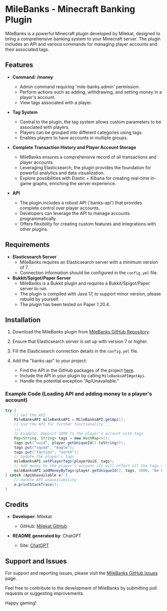 # MileBanks - Minecraft Banking Plugin

MileBanks is a powerful Minecraft plugin developed by Milekat, 
designed to bring a comprehensive banking system to your Minecraft server. 
The plugin includes an API and various commands for managing player accounts and their associated tags.

## Features

- **Command: /money**
  - Admin command requiring 'mile-banks.admin' permission.
  - Perform actions such as adding, withdrawing, and setting money in a player's account.
  - View tags associated with a player.

- **Tag System**
  - Central to the plugin, the tag system allows custom parameters to be associated with players.
  - Players can be grouped into different categories using tags.
  - Enables players to have accounts in multiple groups.

- **Complete Transaction History and Player Account Storage**

  - MileBanks ensures a comprehensive record of all transactions and player accounts. 
  - Leveraging Elasticsearch, the plugin provides the foundation for powerful analytics and data visualization. 
  - Explore possibilities with Elastic + Kibana for creating real-time in-game graphs, enriching the server experience.

- **API**
  - The plugin includes a robust API ('banks-api') that provides complete control over player accounts.
  - Developers can leverage the API to manage accounts programmatically.
  - Offers flexibility for creating custom features and integrations with other plugins.

## Requirements

- **Elasticsearch Server**
    - MileBanks requires an Elasticsearch server with a minimum version of 7.
    - Connection information should be configured in the `config.yml` file.
- **Bukkit/Spigot/Paper Server**
    - MileBanks is a Bukkit plugin and requires a Bukkit/Spigot/Paper server to run.
    - The plugin is compiled with Java 17, to support minor version, please rebuild by yourself.
    - The plugin has been tested on Paper 1.20.4.

## Installation

1. Download the MileBanks plugin from [MileBanks GitHub Repository](https://github.com/tutur1004/MileBanks).

2. Ensure that Elasticsearch server is set up with version 7 or higher.

3. Fill the Elasticsearch connection details in the `config.yml` file.

4. Add the "banks-api" to your project:
    - Find the API in the GitHub packages of the project [here](https://github.com/tutur1004/MileBanks/packages).
    - Include the API in your plugin by calling `MileBanksAPI#getApi`.
    - Handle the potential exception "ApiUnavailable."

### Example Code (Loading API and adding money to a player's account)

```java
try {
    // Get the API
    MileBanksAPI mileBanksAPI = MileBanksAPI.getApi();
    // Use the API for further functionality ...
    ...
    // Example: Deposit 1000 to the player's account with tags
    Map<String, String> tags = new HashMap<>();
    tags.put("uuid", player.getUniqueId().toString());
    tags.put("squad", "eagle");
    tags.put("faction", "north");
    // Update the player's tags
    mileBanksAPI.setPlayerTags(playerUuid, tags);
    // Add money to the player's account (It will affect all the tags also)
    mileBanksAPI.addMoneyByTags(player.getUniqueId(), tags, 1000, "He killed a dragon!");
} catch (ApiUnavailable e) {
    // Handle API unavailability
    e.printStackTrace();
}
```

## Credits

- **Developer:** Milekat
    - GitHub: [Milekat GitHub](https://github.com/tutur1004)

- **README generated by**: ChatGPT 
    - Site: [ChatGPT](https://chat.openai.com/)

## Support and Issues

For support and reporting issues, please visit the 
[MileBanks GitHub Issues](https://github.com/tutur1004/MileBanks/issues) page.

Feel free to contribute to the development of MileBanks by submitting pull requests or suggesting improvements. 

Happy gaming!